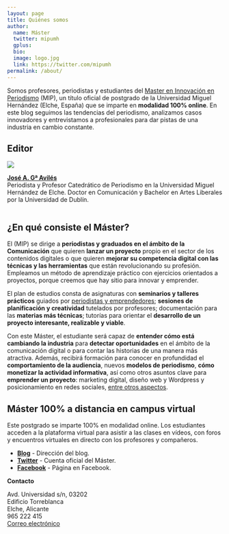 ```yaml
---
layout: page
title: Quiénes somos
author:
  name: Máster
  twitter: mipumh
  gplus:  
  bio: 
  image: logo.jpg
  link: https://twitter.com/mipumh
permalink: /about/
---
```

Somos profesores, periodistas y estudiantes del [Master en Innovación en Periodismo](http://mip.umh.es/?utm_source=blogabout&utm_campaign=about) (MIP), un título oficial de postgrado de la Universidad Miguel Hernández (Elche, España) que se imparte en **modalidad 100% online**. En este blog seguimos las tendencias del periodismo, analizamos casos innovadores y entrevistamos a profesionales para dar pistas de una industria en cambio constante.

## Editor

<section class="index"><img src="{{ site.baseurl }}/images/jga.jpg" class="avatar"><div><p style="display: inline-block;"><strong><a rel="author" href="https://twitter.com/jagaraviles" title="José Alberto García Avilés" target="_blank">José A. Gª Avilés</a></strong><br><span class="muted">Periodista y Profesor Catedrático de Periodismo en la Universidad Miguel Hernández de Elche. Doctor en Comunicación y Bachelor en Artes Liberales por la Universidad de Dublín.</span></p></div></section>

## ¿En qué consiste el Máster?
	
El (MIP) se dirige a **periodistas y graduados en el ámbito de la Comunicación** que quieren **lanzar un proyecto** propio en el sector de los contenidos digitales o que quieren **mejorar su competencia digital con las técnicas y las herramientas** que están revolucionando su profesión. Empleamos un método de aprendizaje práctico con ejercicios orientados a  proyectos, porque creemos que hay sitio para innovar y emprender.

El plan de estudios consta de asignaturas con **seminarios y talleres prácticos** guiados por [periodistas y emprendedores](http://mip.umh.es/profesores.html); **sesiones de planificación y creatividad** tutelados por profesores; documentación para las **materias más técnicas**; tutorías para orientar el **desarrollo de un proyecto interesante, realizable y viable**.

Con este Máster, el estudiante será capaz de **entender cómo está cambiando la industria** para **detectar oportunidades** en el ámbito de la comunicación digital o para contar las historias de una manera más atractiva. Además, recibirá formación para conocer en profundidad el **comportamiento de la audiencia**, nuevos **modelos de periodismo**, **cómo monetizar la actividad informativa**, así como otros asuntos clave para **emprender un proyecto**: marketing digital, diseño web y Wordpress y posicionamiento en redes sociales, [entre otros aspectos](http://mip.umh.es/planestudios.html).

## Máster 100% a distancia en campus virtual

Este postgrado se imparte 100% en modalidad online. Los estudiantes acceden a la plataforma virtual para asistir a las clases en vídeos, con foros y encuentros virtuales en directo con los profesores y compañeros. 

* **[Blog](http://mip.umh.es/blog)** - Dirección del blog.
* **[Twitter](https://twitter.com/mipumh)** - Cuenta oficial del Máster.
* **[Facebook](http://www.facebook.com/mipumh)** - Página en Facebook.

**Contacto**

Avd. Universidad s/n, 03202  
Edificio Torreblanca  
Elche, Alicante  
965 222 415  
[Correo electrónico](mailto:mip@umh.es)